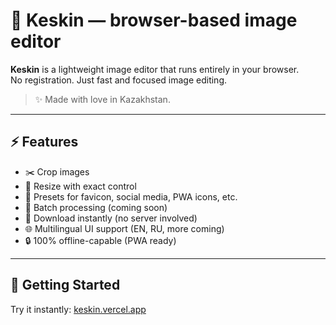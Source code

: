# 🎨 Keskin — browser-based image editor

**Keskin** is a lightweight image editor that runs entirely in your browser.  
No registration. Just fast and focused image editing.

> ✨ Made with love in Kazakhstan.

---

## ⚡ Features

- ✂️ Crop images
- 📐 Resize with exact control
- 🧩 Presets for favicon, social media, PWA icons, etc.
- 📁 Batch processing (coming soon)
- 💾 Download instantly (no server involved)
- 🌐 Multilingual UI support (EN, RU, more coming)
- 🔒 100% offline-capable (PWA ready)

---

## 🚀 Getting Started

Try it instantly: [keskin.vercel.app](https://keskin.vercel.app)